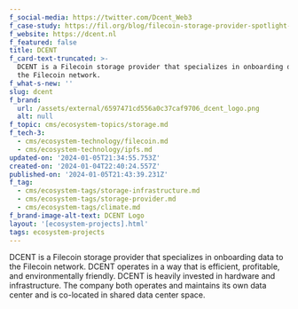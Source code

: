 ```yaml
---
f_social-media: https://twitter.com/Dcent_Web3
f_case-study: https://fil.org/blog/filecoin-storage-provider-spotlight-dcent/
f_website: https://dcent.nl
f_featured: false
title: DCENT
f_card-text-truncated: >-
  DCENT is a Filecoin storage provider that specializes in onboarding data to
  the Filecoin network.
f_what-s-new: ''
slug: dcent
f_brand:
  url: /assets/external/6597471cd556a0c37caf9706_dcent_logo.png
  alt: null
f_topic: cms/ecosystem-topics/storage.md
f_tech-3:
  - cms/ecosystem-technology/filecoin.md
  - cms/ecosystem-technology/ipfs.md
updated-on: '2024-01-05T21:34:55.753Z'
created-on: '2024-01-04T22:40:24.557Z'
published-on: '2024-01-05T21:43:39.231Z'
f_tag:
  - cms/ecosystem-tags/storage-infrastructure.md
  - cms/ecosystem-tags/storage-provider.md
  - cms/ecosystem-tags/climate.md
f_brand-image-alt-text: DCENT Logo
layout: '[ecosystem-projects].html'
tags: ecosystem-projects
---
```


DCENT is a Filecoin storage provider that specializes in onboarding data to the Filecoin network. DCENT operates in a way that is efficient, profitable, and environmentally friendly. DCENT is heavily invested in hardware and infrastructure. The company both operates and maintains its own data center and is co-located in shared data center space.
